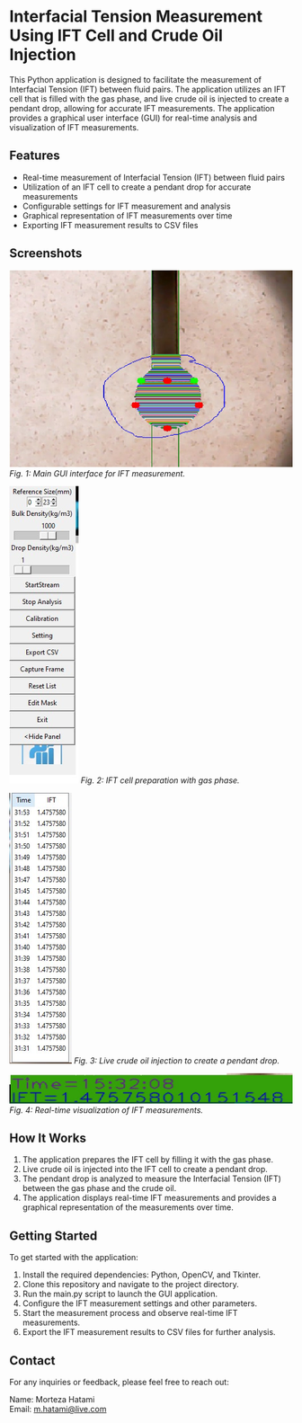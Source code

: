 # Interfacial Tension Measurement Using IFT Cell and Crude Oil Injection

This Python application is designed to facilitate the measurement of Interfacial Tension (IFT) between fluid pairs. The application utilizes an IFT cell that is filled with the gas phase, and live crude oil is injected to create a pendant drop, allowing for accurate IFT measurements. The application provides a graphical user interface (GUI) for real-time analysis and visualization of IFT measurements.

## Features

- Real-time measurement of Interfacial Tension (IFT) between fluid pairs
- Utilization of an IFT cell to create a pendant drop for accurate measurements
- Configurable settings for IFT measurement and analysis
- Graphical representation of IFT measurements over time
- Exporting IFT measurement results to CSV files

## Screenshots

![Screenshot 1](sc1.jpg)
*Fig. 1: Main GUI interface for IFT measurement.*

![Screenshot 2](sc2.jpg)
*Fig. 2: IFT cell preparation with gas phase.*

![Screenshot 3](sc3.jpg)
*Fig. 3: Live crude oil injection to create a pendant drop.*

![Screenshot 4](sc4.jpg)
*Fig. 4: Real-time visualization of IFT measurements.*

## How It Works

1. The application prepares the IFT cell by filling it with the gas phase.
2. Live crude oil is injected into the IFT cell to create a pendant drop.
3. The pendant drop is analyzed to measure the Interfacial Tension (IFT) between the gas phase and the crude oil.
4. The application displays real-time IFT measurements and provides a graphical representation of the measurements over time.

## Getting Started

To get started with the application:

1. Install the required dependencies: Python, OpenCV, and Tkinter.
2. Clone this repository and navigate to the project directory.
3. Run the main.py script to launch the GUI application.
4. Configure the IFT measurement settings and other parameters.
5. Start the measurement process and observe real-time IFT measurements.
6. Export the IFT measurement results to CSV files for further analysis.

## Contact

For any inquiries or feedback, please feel free to reach out:

Name: Morteza Hatami  
Email: m.hatami@live.com
